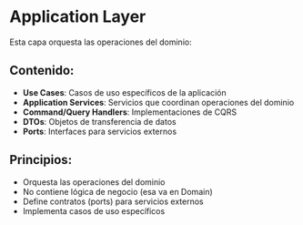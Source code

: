 # Application Layer

Esta capa orquesta las operaciones del dominio:

## Contenido:
- **Use Cases**: Casos de uso específicos de la aplicación
- **Application Services**: Servicios que coordinan operaciones del dominio
- **Command/Query Handlers**: Implementaciones de CQRS
- **DTOs**: Objetos de transferencia de datos
- **Ports**: Interfaces para servicios externos

## Principios:
- Orquesta las operaciones del dominio
- No contiene lógica de negocio (esa va en Domain)
- Define contratos (ports) para servicios externos
- Implementa casos de uso específicos

